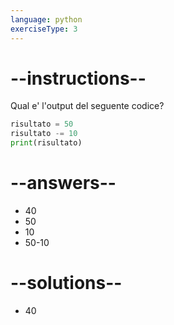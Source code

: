 ```yaml
---
language: python
exerciseType: 3
---
```


# --instructions--

Qual e' l'output del seguente codice?
```python
risultato = 50
risultato -= 10
print(risultato)
```

# --answers--

- 40
- 50
- 10
- 50-10

# --solutions--

- 40

